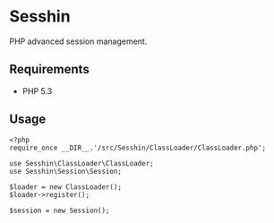 Sesshin
=======

PHP advanced session management.

Requirements
------------

* PHP 5.3

Usage
-----

    <?php
    require_once __DIR__.'/src/Sesshin/ClassLoader/ClassLoader.php';

    use Sesshin\ClassLoader\ClassLoader;
    use Sesshin\Session\Session;

    $loader = new ClassLoader();
    $loader->register();

    $session = new Session();
